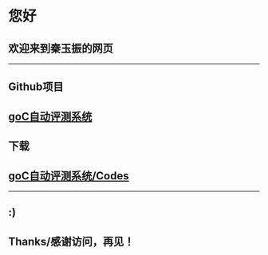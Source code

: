 # 您好

## 欢迎来到秦玉振的网页  
---  
## Github项目  
## [goC自动评测系统](https://github.com/YuzhenQin/goC-automatic-evaluation-system)  
## 下载  
## [goC自动评测系统/Codes](https://github.com/YuzhenQin/goC-automatic-evaluation-system/blob/master/goC.cpp)  
---
## :)
## Thanks/感谢访问，再见！ 
